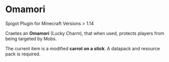 # Omamori

Spigot Plugin for Minecraft Versions > 1.14

Craetes an __Omamori__ (Lucky Charm), that when used, protects players from being targeted by Mobs.

The current item is a modified **carrot on a stick**. A datapack and resource pack is required.

